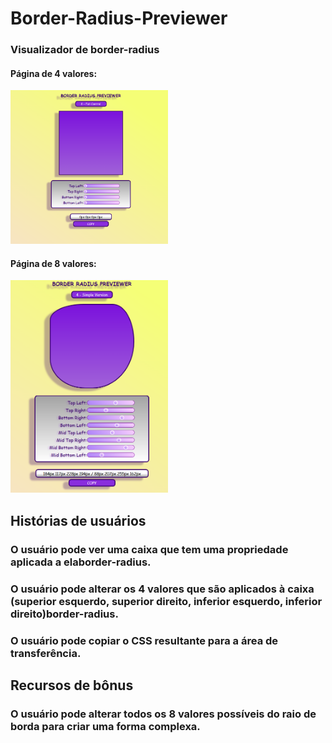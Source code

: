 # Border-Radius-Previewer
### Visualizador de border-radius

#### Página de 4 valores:
<img src="https://github.com/Lucas-Woibau/Border-Radius-Previewer/blob/master/public/pag4values.png?raw=true" width="50%">

#### Página de 8 valores:
<img src="https://github.com/Lucas-Woibau/Border-Radius-Previewer/blob/master/public/pag8values.png?raw=true" width="50%">

## Histórias de usuários
### O usuário pode ver uma caixa que tem uma propriedade aplicada a elaborder-radius.
### O usuário pode alterar os 4 valores que são aplicados à caixa (superior esquerdo, superior direito, inferior esquerdo, inferior direito)border-radius.
### O usuário pode copiar o CSS resultante para a área de transferência.
## Recursos de bônus 
### O usuário pode alterar todos os 8 valores possíveis do raio de borda para criar uma forma complexa.
